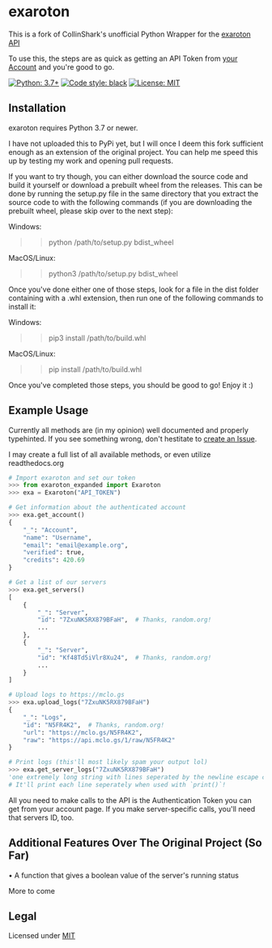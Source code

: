 # exaroton

This is a fork of CollinShark's unofficial Python Wrapper for the [exaroton API](https://developers.exaroton.com/)

To use this, the steps are as quick as getting an API Token from [your Account](https://exaroton.com/account/) and you're good to go.

[![Python: 3.7+](https://img.shields.io/badge/Python-3.7%2B-blue)](https://www.python.org/downloads)
[![Code style: black](https://img.shields.io/badge/code%20style-black-000000.svg)](https://github.com/psf/black)
[![License: MIT](https://img.shields.io/badge/License-MIT-red)](https://gitlab.com/ColinShark/exaroton/-/blob/master/LICENSE)
<!-- [![Gitmoji: 💻🔥](https://img.shields.io/badge/Gitmoji-%F0%9F%92%BB%F0%9F%94%A5-yellow)](https://github.com/carloscuesta/gitmoji#readme) -->

## Installation

exaroton requires Python 3.7 or newer.

I have not uploaded this to PyPi yet, but I will once I deem this fork sufficient enough as an extension of the original project. You can help me speed this up by testing my work and opening pull requests.

If you want to try though, you can either download the source code and build it yourself or download a prebuilt wheel from the releases. This can be done by running the setup.py file in the same directory that you extract the source code to with the following commands (if you are downloading the prebuilt wheel, please skip over to the next step):

Windows:
>> python /path/to/setup.py bdist_wheel

MacOS/Linux:
>> python3 /path/to/setup.py bdist_wheel

Once you've done either one of those steps, look for a file in the dist folder containing with a .whl extension, then run one of the following commands to install it:

Windows:
>> pip3 install /path/to/build.whl

MacOS/Linux:
>> pip install /path/to/build.whl

Once you've completed those steps, you should be good to go! Enjoy it :)

## Example Usage

Currently all methods are (in my opinion) well documented and properly typehinted.
If you see something wrong, don't hestitate to [create an Issue](https://github.com/ColinShark/exaroton/issues/new).

I may create a full list of all available methods, or even utilize readthedocs.org

```python
# Import exaroton and set our token
>>> from exaroton_expanded import Exaroton
>>> exa = Exaroton("API_TOKEN")

# Get information about the authenticated account
>>> exa.get_account()
{
    "_": "Account",
    "name": "Username",
    "email": "email@example.org",
    "verified": true,
    "credits": 420.69
}

# Get a list of our servers
>>> exa.get_servers()
[
    {
        "_": "Server",
        "id": "7ZxuNK5RX879BFaH",  # Thanks, random.org!
        ...
    },
    {
        "_": "Server",
        "id": "Kf48Td5iVlr8Xu24",  # Thanks, random.org!
        ...
    }
]

# Upload logs to https://mclo.gs
>>> exa.upload_logs("7ZxuNK5RX879BFaH")
{
    "_": "Logs",
    "id": "N5FR4K2",  # Thanks, random.org!
    "url": "https://mclo.gs/N5FR4K2",
    "raw": "https://api.mclo.gs/1/raw/N5FR4K2"
}

# Print logs (this'll most likely spam your output lol)
>>> exa.get_server_logs("7ZxuNK5RX879BFaH")
'one extremely long string with lines seperated by the newline escape character \n'
# It'll print each line seperately when used with `print()`!
```

All you need to make calls to the API is the Authentication Token you can get
from your account page. If you make server-specific calls, you'll need that
servers ID, too.

## Additional Features Over The Original Project (So Far)
• A function that gives a boolean value of the server's running status

More to come

## Legal

Licensed under [MIT](https://github.com/ColinShark/exaroton/blob/master/LICENSE)
